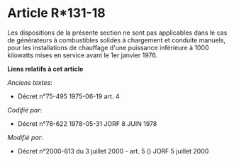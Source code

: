 # Article R*131-18

Les dispositions de la présente section ne sont pas applicables dans le cas de générateurs à combustibles solides à
chargement et conduite manuels, pour les installations de chauffage d'une puissance inférieure à 1000 kilowatts mises en
service avant le 1er janvier 1976.

**Liens relatifs à cet article**

_Anciens textes_:

  - Décret n°75-495 1975-06-19 art. 4

_Codifié par_:

  - Décret n°78-622 1978-05-31 JORF 8 JUIN 1978

_Modifié par_:

  - Décret n°2000-613 du 3 juillet 2000 - art. 5 () JORF 5 juillet 2000
